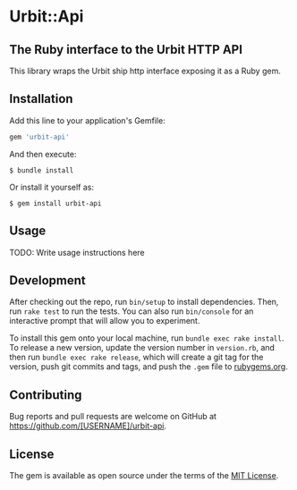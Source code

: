 # Urbit::Api
## The Ruby interface to the Urbit HTTP API

This library wraps the Urbit ship http interface exposing it as a Ruby gem.

## Installation

Add this line to your application's Gemfile:

```ruby
gem 'urbit-api'
```

And then execute:

    $ bundle install

Or install it yourself as:

    $ gem install urbit-api

## Usage

TODO: Write usage instructions here

## Development

After checking out the repo, run `bin/setup` to install dependencies. Then, run `rake test` to run the tests. You can also run `bin/console` for an interactive prompt that will allow you to experiment.

To install this gem onto your local machine, run `bundle exec rake install`. To release a new version, update the version number in `version.rb`, and then run `bundle exec rake release`, which will create a git tag for the version, push git commits and tags, and push the `.gem` file to [rubygems.org](https://rubygems.org).

## Contributing

Bug reports and pull requests are welcome on GitHub at https://github.com/[USERNAME]/urbit-api.


## License

The gem is available as open source under the terms of the [MIT License](https://opensource.org/licenses/MIT).
